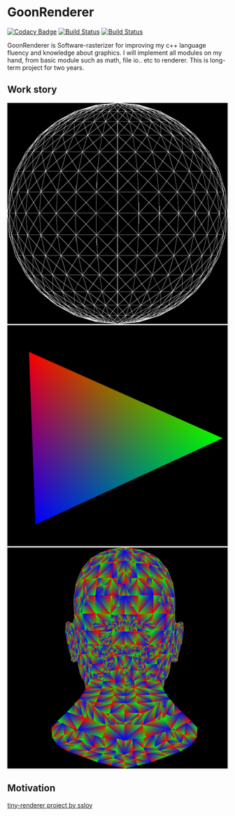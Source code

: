# GoonRenderer

[![Codacy Badge](https://api.codacy.com/project/badge/Grade/32d9d4809bca467ba9b98850d7f409fc)](https://www.codacy.com/manual/Snowapril/GoonRenderer?utm_source=github.com&amp;utm_medium=referral&amp;utm_content=Snowapril/GoonRenderer&amp;utm_campaign=Badge_Grade)
[![Build Status](https://travis-ci.org/Snowapril/GoonRenderer.svg?branch=master)](https://travis-ci.org/Snowapril/GoonRenderer)
[![Build Status](https://dev.azure.com/sinjihng/sinjihng/_apis/build/status/Snowapril.GoonRenderer?branchName=master)](https://dev.azure.com/sinjihng/sinjihng/_build/latest?definitionId=1&branchName=master)

GoonRenderer is Software-rasterizer for improving my c++ language fluency and knowledge about graphics.
I will implement all modules on my hand, from basic module such as math, file io.. etc to renderer.
This is long-term project for two years. 

## Work story

![Wireframe Sphere](WorkProcess/01-wireframe-sphere.bmp)
![Triangle Rasterization with interpolation](WorkProcess/03-triangle-rasterization.bmp)
![Man Head Rasterization](WorkProcess/04-man-head-rasterization.bmp)

## Motivation
[tiny-renderer project by ssloy](https://github.com/ssloy/tinyrenderer)

